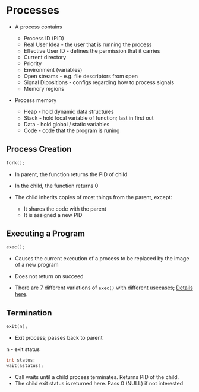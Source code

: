 # Processes

- A process contains
    - Process ID (PID)
    - Real User Idea - the user that is running the process
    - Effective User ID - defines the permission that it carries
    - Current directory
    - Priority
    - Environment (variables)
    - Open streams - e.g. file descriptors from open
    - Signal Dipositions - configs regarding how to process signals
    - Memory regions


- Process memory
    - Heap - hold dynamic data structures
    - Stack - hold local variable of function; last in first out
    - Data - hold global / static variables
    - Code - code that the program is runing

## Process Creation

```c
fork();
```

- In parent, the function returns the PID of child
- In the child, the function returns 0

- The child inherits copies of most things from the parent, except:
    - It shares the code with the parent
    - It is assigned a new PID

## Executing a Program

```c
exec();
```

- Causes the current execution of a process to be replaced by the image of a new program

- Does not return on succeed

- There are 7 different variations of `exec()` with different usecases; [Details here](http://man7.org/linux/man-pages/man3/exec.3.html).

## Termination

```c
exit(n);
```

- Exit process; passes back to parent

n - exit status

```c
int status;
wait(&status);
```

- Call waits until a child process terminates. Returns PID of the child.
- The child exit status is returned here. Pass 0 (NULL) if not interested